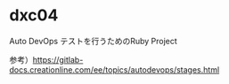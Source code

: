 # dxc04

Auto DevOps テストを行うためのRuby Project

参考）https://gitlab-docs.creationline.com/ee/topics/autodevops/stages.html